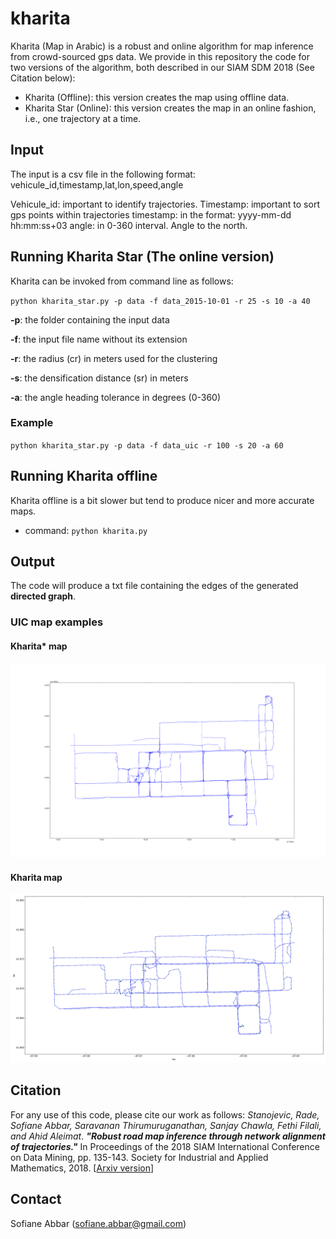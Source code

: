 # kharita

Kharita (Map in Arabic) is a robust and online algorithm for map inference from crowd-sourced gps data.
We provide in this repository the code for two versions of the algorithm, both described in our SIAM SDM 2018 (See Citation below):
- Kharita (Offline): this version creates the map using offline data. 
- Kharita Star (Online): this version creates the map in an online fashion, i.e., one trajectory at a time.

## Input
The input is a csv file in the following format:
vehicule_id,timestamp,lat,lon,speed,angle

Vehicule_id: important to identify trajectories.
Timestamp: important to sort gps points within trajectories
timestamp: in the format: yyyy-mm-dd hh:mm:ss+03
angle: in 0-360 interval. Angle to the north. 

## Running Kharita Star (The online version)
Kharita can be invoked from command line as follows:

`python kharita_star.py -p data -f data_2015-10-01 -r 25 -s 10 -a 40`

**-p**: the folder containing the input data

**-f**: the input file name without its extension

**-r**: the radius (cr) in meters used for the clustering

**-s**: the densification distance (sr) in meters

**-a**: the angle heading tolerance in degrees (0-360)

### Example 
`python kharita_star.py -p data -f data_uic -r 100 -s 20 -a 60`

## Running Kharita offline
Kharita offline is a bit slower but tend to produce nicer and more accurate maps. 
- command: `python kharita.py`


## Output
The code will produce a txt file containing the edges of the generated **directed graph**. 

### UIC map examples

#### Kharita* map
![Alt text](figs/uic_map.png?raw=true "Kharita* UIC MAP")

#### Kharita map
![Alt text](figs/uic_map_offline.png?raw=true "Kharita UIC MAP")


## Citation
For any use of this code, please cite our work as follows:
_Stanojevic, Rade, Sofiane Abbar, Saravanan Thirumuruganathan, Sanjay Chawla, Fethi Filali, and Ahid Aleimat_. **_"Robust road map inference through network alignment of trajectories."_** In Proceedings of the 2018 SIAM International Conference on Data Mining, pp. 135-143. Society for Industrial and Applied Mathematics, 2018. [[Arxiv version](https://arxiv.org/abs/1702.06025)]

## Contact
Sofiane Abbar (sofiane.abbar@gmail.com)


